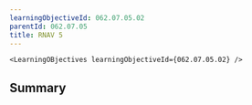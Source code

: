 ```yaml
---
learningObjectiveId: 062.07.05.02
parentId: 062.07.05
title: RNAV 5
---
```


```tsx eval
<LearningOBjectives learningObjectiveId={062.07.05.02} />
```

## Summary
